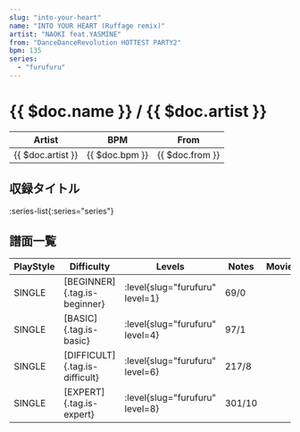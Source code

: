```yaml
---
slug: "into-your-heart"
name: "INTO YOUR HEART (Ruffage remix)"
artist: "NAOKI feat.YASMINE"
from: "DanceDanceRevolution HOTTEST PARTY2"
bpm: 135
series:
  - "furufuru"
---
```


# {{ $doc.name }} / {{ $doc.artist }}

|Artist|BPM|From|
|------|---|----|
|{{ $doc.artist }}|{{ $doc.bpm }}|{{ $doc.from }}|

## 収録タイトル

:series-list{:series="series"}

## 譜面一覧

|PlayStyle|Difficulty|Levels|Notes|Movie|
|---------|----------|------|-----|-----|
|SINGLE|[BEGINNER]{.tag.is-beginner}|<div class="field is-grouped is-grouped-multiline"> :level{slug="furufuru" level=1}</div>|69/0||
|SINGLE|[BASIC]{.tag.is-basic}|<div class="field is-grouped is-grouped-multiline"> :level{slug="furufuru" level=4}</div>|97/1||
|SINGLE|[DIFFICULT]{.tag.is-difficult}|<div class="field is-grouped is-grouped-multiline"> :level{slug="furufuru" level=6}</div>|217/8||
|SINGLE|[EXPERT]{.tag.is-expert}|<div class="field is-grouped is-grouped-multiline"> :level{slug="furufuru" level=8}</div>|301/10||
